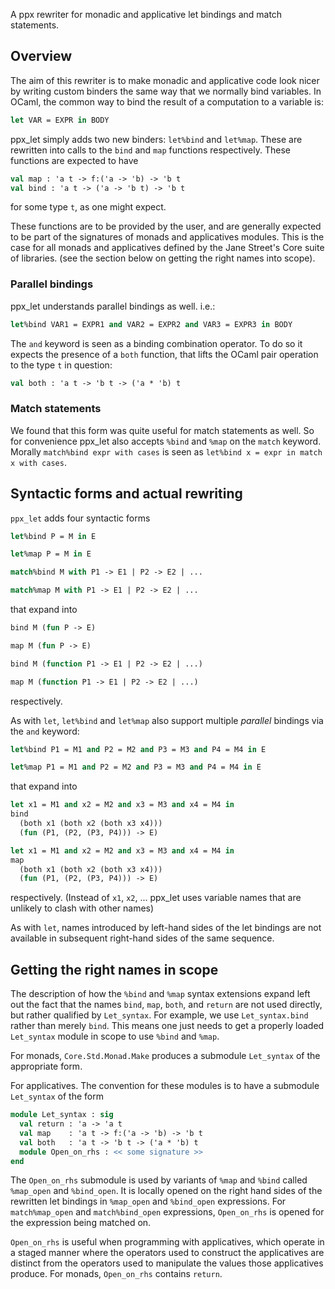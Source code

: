 A ppx rewriter for monadic and applicative let bindings and match statements.

Overview
--------

The aim of this rewriter is to make monadic and applicative code look
nicer by writing custom binders the same way that we normally bind
variables. In OCaml, the common way to bind the result of a
computation to a variable is:

```ocaml
let VAR = EXPR in BODY
```

ppx\_let simply adds two new binders: `let%bind` and
`let%map`. These are rewritten into calls to the `bind` and
`map` functions respectively.  These functions are expected to have

```ocaml
val map : 'a t -> f:('a -> 'b) -> 'b t
val bind : 'a t -> ('a -> 'b t) -> 'b t
```

for some type `t`, as one might expect.

These functions are to be provided by the user, and are generally
expected to be part of the signatures of monads and applicatives
modules.  This is the case for all monads and applicatives defined by
the Jane Street's Core suite of libraries. (see the section below on
getting the right names into scope).

### Parallel bindings

ppx\_let understands parallel bindings as well. i.e.:

```ocaml
let%bind VAR1 = EXPR1 and VAR2 = EXPR2 and VAR3 = EXPR3 in BODY
```

The `and` keyword is seen as a binding combination operator. To do so
it expects the presence of a `both` function, that lifts the OCaml
pair operation to the type `t` in question:

```ocaml
val both : 'a t -> 'b t -> ('a * 'b) t
```

### Match statements

We found that this form was quite useful for match statements as
well. So for convenience ppx\_let also accepts `%bind` and `%map` on
the `match` keyword. Morally `match%bind expr with cases` is seen as
`let%bind x = expr in match x with cases`.

Syntactic forms and actual rewriting
------------------------------------

`ppx_let` adds four syntactic forms

```ocaml
let%bind P = M in E

let%map P = M in E

match%bind M with P1 -> E1 | P2 -> E2 | ...

match%map M with P1 -> E1 | P2 -> E2 | ...
```

that expand into

```ocaml
bind M (fun P -> E)

map M (fun P -> E)

bind M (function P1 -> E1 | P2 -> E2 | ...)

map M (function P1 -> E1 | P2 -> E2 | ...)
```

respectively.

As with `let`, `let%bind` and `let%map` also support multiple
*parallel* bindings via the `and` keyword:

```ocaml
let%bind P1 = M1 and P2 = M2 and P3 = M3 and P4 = M4 in E

let%map P1 = M1 and P2 = M2 and P3 = M3 and P4 = M4 in E
```

that expand into

```ocaml
let x1 = M1 and x2 = M2 and x3 = M3 and x4 = M4 in
bind
  (both x1 (both x2 (both x3 x4)))
  (fun (P1, (P2, (P3, P4))) -> E)

let x1 = M1 and x2 = M2 and x3 = M3 and x4 = M4 in
map
  (both x1 (both x2 (both x3 x4)))
  (fun (P1, (P2, (P3, P4))) -> E)
```

respectively. (Instead of `x1`, `x2`, ... ppx\_let uses
variable names that are unlikely to clash with other names)

As with `let`, names introduced by left-hand sides of the let bindings
are not available in subsequent right-hand sides of the same sequence.

Getting the right names in scope
--------------------------------

The description of how the `%bind` and `%map` syntax extensions expand
left out the fact that the names `bind`, `map`, `both`, and `return`
are not used directly, but rather qualified by `Let_syntax`.  For
example, we use `Let_syntax.bind` rather than merely `bind`.  This
means one just needs to get a properly loaded `Let_syntax` module in
scope to use `%bind` and `%map`.

For monads, `Core.Std.Monad.Make` produces a submodule `Let_syntax` of
the appropriate form.

For applicatives.  The convention for these modules is to have a
submodule `Let_syntax` of the form

```ocaml
module Let_syntax : sig
  val return : 'a -> 'a t
  val map    : 'a t -> f:('a -> 'b) -> 'b t
  val both   : 'a t -> 'b t -> ('a * 'b) t
  module Open_on_rhs : << some signature >>
end
```

The `Open_on_rhs` submodule is used by variants of `%map` and `%bind`
called `%map_open` and `%bind_open`.  It is locally opened on the
right hand sides of the rewritten let bindings in `%map_open` and
`%bind_open` expressions.  For `match%map_open` and `match%bind_open`
expressions, `Open_on_rhs` is opened for the expression being matched
on.

`Open_on_rhs` is useful when programming with applicatives, which
operate in a staged manner where the operators used to construct the
applicatives are distinct from the operators used to manipulate the
values those applicatives produce.  For monads, `Open_on_rhs` contains
`return`.
